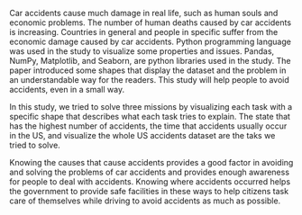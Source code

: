 Car accidents cause much damage in real life, such as human souls and economic problems. The number of human deaths caused by car accidents is increasing. Countries in general and people in specific suffer from the economic damage caused by car accidents. Python programming language was used in the study to visualize some properties and issues. Pandas, NumPy, Matplotlib, and Seaborn, are python libraries used in the study. The paper introduced some shapes that display the dataset and the problem in an understandable way for the readers. This study will help people to avoid accidents, even in a small way.

In this study, we tried to solve three missions by visualizing each task with a specific shape that describes what each task tries to explain. The state that has the highest number of accidents, the time that accidents usually occur in the US, and visualize the whole US accidents dataset are the taks we tried to solve.

Knowing the causes that cause accidents provides a good factor in avoiding and solving the problems of car accidents and provides enough awareness for people to deal with accidents. Knowing where accidents occurred helps the government to provide safe facilities in these ways to help citizens task care of themselves while driving to avoid accidents as much as possible.
